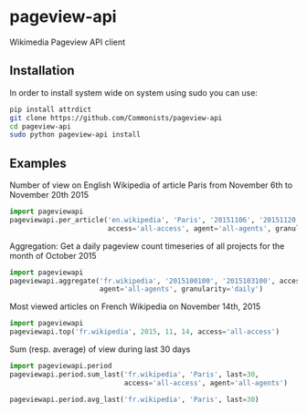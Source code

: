 # pageview-api
Wikimedia Pageview API client

Installation
------------
In order to install system wide on system using sudo you can use:
```sh
pip install attrdict
git clone https://github.com/Commonists/pageview-api
cd pageview-api
sudo python pageview-api install
```

Examples
--------

Number of view on English Wikipedia of article Paris from November 6th to November 20th 2015

```python
import pageviewapi
pageviewapi.per_article('en.wikipedia', 'Paris', '20151106', '20151120',
                        access='all-access', agent='all-agents', granularity='daily')
```

Aggregation: Get a daily pageview count timeseries of all projects for the month of October 2015
```python
import pageviewapi
pageviewapi.aggregate('fr.wikipedia', '2015100100', '2015103100', access='all-access',
                      agent='all-agents', granularity='daily')
```

Most viewed articles on French Wikipedia on November 14th, 2015
```python
import pageviewapi
pageviewapi.top('fr.wikipedia', 2015, 11, 14, access='all-access')
```

Sum (resp. average) of view during last 30 days
```python
import pageviewapi.period
pageviewapi.period.sum_last('fr.wikipedia', 'Paris', last=30,
                            access='all-access', agent='all-agents')

pageviewapi.period.avg_last('fr.wikipedia', 'Paris', last=30)
```
